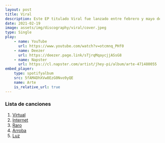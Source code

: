 ```yaml
---
layout: post
title: Viral
description: Este EP titulado Viral fue lanzado entre febrero y mayo de 2021 la producción musical contó con cincos temas promocionales Virtual, Internet, Raro, Arroba y Luz, así fue el orden de cada uno de los lanzamientos para finalizar y formar la sigla del concepto "Viral" a traves del genero Latino narra la exploración del proceso de creación musical de Jhey Pi.
date: 2021-02-19
image: assets/img/discography/viral/cover.jpeg
type: Single
play:
    - name: YouTube
      url: https://www.youtube.com/watch?v=otcmnq_PHf0
    - name: Deezer
      url: https://deezer.page.link/sTjrqMqaycjjASsG8
    - name: Napster
      url: https://cl.napster.com/artist/jhey-pi/album/arte-471480055
embed_player:
    type: spotifyalbum
    src: 5fAM4DhXVw8EzG0Nvo9yQE
    name: Arte
    is_relative_url: true
---
```


### Lista de canciones

1. <a href="https://deezer.page.link/ddVm9SLr9KQqZXMs8"> Virtual </a>
2. <a href="https://deezer.page.link/LV6ttZuP3CRLKUUa8"> Internet </a>
3. <a href="https://deezer.page.link/vQhshVyco92DhKoWA"> Raro </a>
4. <a href="https://deezer.page.link/E3N98J9WQn2UYVTe6"> Arroba </a>
5. <a href="https://deezer.page.link/X6eMADsvQAisgvk26"> Luz </a>
